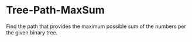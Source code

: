 # Tree-Path-MaxSum
Find the path that provides the maximum possible sum of the numbers per the given binary tree.

